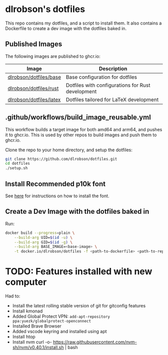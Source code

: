 # dlrobson's dotfiles

This repo contains my dotfiles, and a script to install them. It also contains a Dockerfile to create a dev image with the dotfiles baked in.

## Published Images

The following images are published to ghcr.io:

| Image                                                                                           | Description                                       |
| ----------------------------------------------------------------------------------------------- | ------------------------------------------------- |
| [dlrobson/dotfiles/base](https://github.com/dlrobson/dotfiles/pkgs/container/dotfiles%2Fbase)   | Base configuration for dotfiles                   |
| [dlrobson/dotfiles/rust](https://github.com/dlrobson/dotfiles/pkgs/container/dotfiles%2Frust)   | Dotfiles with configurations for Rust development |
| [dlrobson/dotfiles/latex](https://github.com/dlrobson/dotfiles/pkgs/container/dotfiles%2Flatex) | Dotfiles tailored for LaTeX development           |

## .github/workflows/build_image_reusable.yml

This workflow builds a target image for both amd64 and arm64, and pushes it to ghcr.io. This is used by other repos to build images and push them to ghcr.io.

Clone the repo to your home directory, and setup the dotfiles:

```bash
git clone https://github.com/dlrobson/dotfiles.git
cd dotfiles
./setup.sh
```

## Install Recommended p10k font

See [here](https://github.com/romkatv/powerlevel10k#meslo-nerd-font-patched-for-powerlevel10k) for instructions on how to install the font.

## Create a Dev Image with the dotfiles baked in

Run:

```bash
docker build --progress=plain \
    --build-arg UID=$(id -u) \
    --build-arg GID=$(id -g) \
    --build-arg BASE_IMAGE=<base-image> \
    -t docker.io/dlrobson/dotfiles -f <path-to-dockerfile> <path-to-repo>
```

# TODO: Features installed with new computer

Had to:

- Install the latest rolling stable version of git for gitconfig features
- Install kmonad
- Added Global Protect VPN: `add-apt-repository ppa:yuezk/globalprotect-openconnect`
- Installed Brave Browser
- Added vscode keyring and installed using apt
- Install htop
- Install nvm curl -o- https://raw.githubusercontent.com/nvm-sh/nvm/v0.40.1/install.sh | bash

